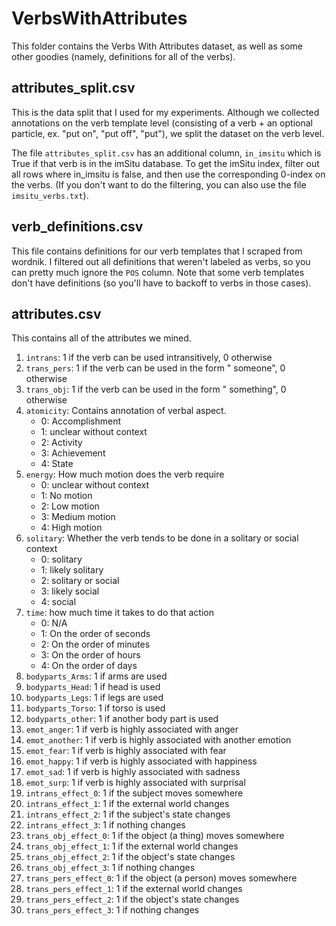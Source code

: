 # VerbsWithAttributes

This folder contains the Verbs With Attributes dataset, as well as some other goodies (namely, definitions for all of the verbs).

## attributes_split.csv

This is the data split that I used for my experiments. Although we collected annotations on the verb template level (consisting of a verb + an optional particle, ex. "put on", "put off", "put"), we split the dataset on the verb level.

The file `attributes_split.csv` has an additional column, `in_imsitu` which is True if that verb is in the imSitu database. To get the imSitu index, filter out all rows where in_imsitu is false, and then use the corresponding 0-index on the verbs. (If you don't want to do the filtering, you can also use the file `imsitu_verbs.txt`).

## verb_definitions.csv

This file contains definitions for our verb templates that I scraped from wordnik. I filtered out all definitions that weren't labeled as verbs, so you
can pretty much ignore the `POS` column. Note that some verb templates don't have definitions (so you'll have to backoff to verbs in those cases).

## attributes.csv

This contains all of the attributes we mined.

1. `intrans`: 1 if the verb can be used intransitively, 0 otherwise
1. `trans_pers`: 1 if the verb can be used in the form "<verb> someone", 0 otherwise
1. `trans_obj`: 1 if the verb can be used in the form "<verb> something", 0 otherwise
1. `atomicity`: Contains annotation of verbal aspect.
    - 0: Accomplishment
    - 1: unclear without context
    - 2: Activity
    - 3: Achievement
    - 4: State
1. `energy`: How much motion does the verb require
    - 0: unclear without context
    - 1: No motion
    - 2: Low motion
    - 3: Medium motion
    - 4: High motion
1. `solitary`: Whether the verb tends to be done in a solitary or social context
    - 0: solitary
    - 1: likely solitary
    - 2: solitary or social
    - 3: likely social
    - 4: social
1. `time`: how much time it takes to do that action
    - 0: N/A
    - 1: On the order of seconds
    - 2: On the order of minutes
    - 3: On the order of hours
    - 4: On the order of days
1. `bodyparts_Arms`: 1 if arms are used
1. `bodyparts_Head`: 1 if head is used
1. `bodyparts_Legs`: 1 if legs are used
1. `bodyparts_Torso`: 1 if torso is used
1. `bodyparts_other`: 1 if another body part is used
1. `emot_anger`: 1 if verb is highly associated with anger
1. `emot_another`: 1 if verb is highly associated with another emotion
1. `emot_fear`: 1 if verb is highly associated with fear
1. `emot_happy`: 1 if verb is highly associated with happiness
1. `emot_sad`: 1 if verb is highly associated with sadness
1. `emot_surp`: 1 if verb is highly associated with surprisal
1. `intrans_effect_0`: 1 if the subject moves somewhere
1. `intrans_effect_1`: 1 if the external world changes
1. `intrans_effect_2`: 1 if the subject's state changes
1. `intrans_effect_3`: 1 if nothing changes
1. `trans_obj_effect_0`: 1 if the object (a thing) moves somewhere
1. `trans_obj_effect_1`: 1 if the external world changes
1. `trans_obj_effect_2`: 1 if the object's state changes
1. `trans_obj_effect_3`: 1 if nothing changes
1. `trans_pers_effect_0`: 1 if the object (a person) moves somewhere
1. `trans_pers_effect_1`: 1 if the external world changes
1. `trans_pers_effect_2`: 1 if the object's state changes
1. `trans_pers_effect_3`: 1 if nothing changes
